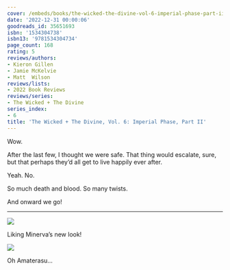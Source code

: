 ```yaml
---
cover: /embeds/books/the-wicked-the-divine-vol-6-imperial-phase-part-ii.jpg
date: '2022-12-31 00:00:06'
goodreads_id: 35651693
isbn: '1534304738'
isbn13: '9781534304734'
page_count: 168
rating: 5
reviews/authors:
- Kieron Gillen
- Jamie McKelvie
- Matt  Wilson
reviews/lists:
- 2022 Book Reviews
reviews/series:
- The Wicked + The Divine
series_index:
- 6
title: 'The Wicked + The Divine, Vol. 6: Imperial Phase, Part II'
---
```

Wow. 

After the last few, I thought we were safe. That thing would escalate, sure, but that perhaps they’d all get to live happily ever after. 

Yeah. No. 

So much death and blood. So many twists. 

And onward we go!

<!--more-->

---


![](/embeds/books/attachments/wicked-divine-6-270e58.png)

Liking Minerva’s new look!

![](/embeds/books/attachments/wicked-divine-6-5d253b.png)

Oh Amaterasu…
